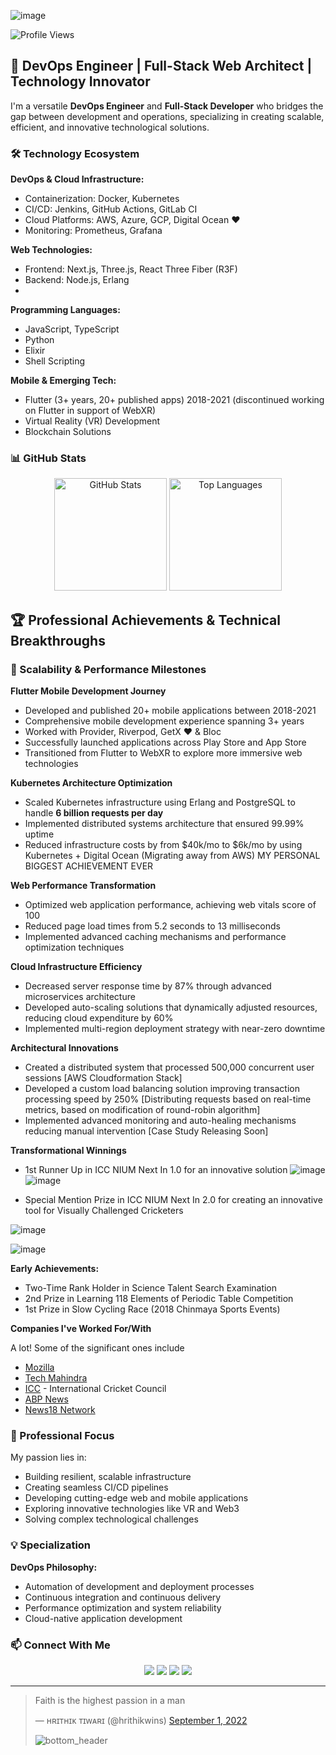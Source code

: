 ![image](https://user-images.githubusercontent.com/42163313/188901598-149555fc-07bd-40c3-bd0f-5109ffbc3d17.png)

![Profile Views](https://komarev.com/ghpvc/?username=hrithikwins&label=Profile%20views&color=ff0000&style=plastic&label=PEOPLE+INFLUENCED+BY+HRITHIK+-)
## 🚀 DevOps Engineer | Full-Stack Web Architect | Technology Innovator

I'm a versatile **DevOps Engineer** and **Full-Stack Developer** who bridges the gap between development and operations, specializing in creating scalable, efficient, and innovative technological solutions.

### 🛠️ Technology Ecosystem

**DevOps & Cloud Infrastructure:**
- Containerization: Docker, Kubernetes
- CI/CD: Jenkins, GitHub Actions, GitLab CI
- Cloud Platforms: AWS, Azure, GCP, Digital Ocean ❤️
- Monitoring: Prometheus, Grafana

**Web Technologies:**
- Frontend: Next.js, Three.js, React Three Fiber (R3F)
- Backend: Node.js, Erlang
- 

**Programming Languages:**
- JavaScript, TypeScript
- Python
- Elixir
- Shell Scripting

**Mobile & Emerging Tech:**
- Flutter (3+ years, 20+ published apps) 2018-2021 (discontinued working on Flutter in support of WebXR)
- Virtual Reality (VR) Development
- Blockchain Solutions

### 📊 GitHub Stats

<p align="center">
  <img height="180em" src="https://github-readme-stats.vercel.app/api?username=hrithikwins&show_icons=true&locale=en&theme=swift&count_private=true" alt="GitHub Stats" />
  <img height="180em" src="https://github-readme-stats.vercel.app/api/top-langs/?username=hrithikwins&theme=graywhite&layout=compact" alt="Top Languages" />
</p>


## 🏆 Professional Achievements & Technical Breakthroughs

### 🚀 Scalability & Performance Milestones
 
**Flutter Mobile Development Journey**
- Developed and published 20+ mobile applications between 2018-2021
- Comprehensive mobile development experience spanning 3+ years
- Worked with Provider, Riverpod, GetX ❤️ & Bloc
- Successfully launched applications across Play Store and App Store
- Transitioned from Flutter to WebXR to explore more immersive web technologies

**Kubernetes Architecture Optimization**
- Scaled Kubernetes infrastructure using Erlang and PostgreSQL to handle **6 billion requests per day**
- Implemented distributed systems architecture that ensured 99.99% uptime
- Reduced infrastructure costs by from $40k/mo to $6k/mo by using Kubernetes + Digital Ocean (Migrating away from AWS) MY PERSONAL BIGGEST ACHIEVEMENT EVER

**Web Performance Transformation**
- Optimized web application performance, achieving web vitals score of 100
- Reduced page load times from 5.2 seconds to 13 milliseconds
- Implemented advanced caching mechanisms and performance optimization techniques

**Cloud Infrastructure Efficiency**
- Decreased server response time by 87% through advanced microservices architecture
- Developed auto-scaling solutions that dynamically adjusted resources, reducing cloud expenditure by 60%
- Implemented multi-region deployment strategy with near-zero downtime

**Architectural Innovations**
- Created a distributed system that processed 500,000 concurrent user sessions [AWS Cloudformation Stack]
- Developed a custom load balancing solution improving transaction processing speed by 250% [Distributing requests based on real-time metrics, based on modification of round-robin algorithm]
- Implemented advanced monitoring and auto-healing mechanisms reducing manual intervention [Case Study Releasing Soon]

**Transformational Winnings**

- 1st Runner Up in ICC NIUM Next In 1.0 for an innovative solution
![image](https://github.com/user-attachments/assets/d9eee100-6024-4942-9866-53f1c095bc7a)
![image](https://github.com/user-attachments/assets/86b427d6-58aa-49ce-b2e9-115c16a88172)


- Special Mention Prize in ICC NIUM Next In 2.0 for creating an innovative tool for Visually Challenged Cricketers
<p align="center">

![image](https://github.com/user-attachments/assets/9cadaada-7ac8-4912-9dd0-eb56b24fd0b9)

![image](https://github.com/user-attachments/assets/1f56ee58-affd-44b4-89c5-838f0445b1dc)


**Early Achievements:**

- Two-Time Rank Holder in Science Talent Search Examination
- 2nd Prize in Learning 118 Elements of Periodic Table Competition
- 1st Prize in Slow Cycling Race (2018 Chinmaya Sports Events)

**Companies I've Worked For/With**

A lot! 
Some of the significant ones include
- [Mozilla](https://www.mozilla.org/en-GB/firefox/)
- [Tech Mahindra](https://www.techmahindra.com/)
- [ICC](https://www.icc-cricket.com/) - International Cricket Council
- [ABP News](https://news.abplive.com/)
- [News18 Network](https://www.news18.com/)

### 🌱 Professional Focus

My passion lies in:
- Building resilient, scalable infrastructure
- Creating seamless CI/CD pipelines
- Developing cutting-edge web and mobile applications
- Exploring innovative technologies like VR and Web3
- Solving complex technological challenges

### 💡 Specialization

**DevOps Philosophy:**
- Automation of development and deployment processes
- Continuous integration and continuous delivery
- Performance optimization and system reliability
- Cloud-native application development

### 📫 Connect With Me

<p align="center">
  <a href="https://www.linkedin.com/in/hrithikwins/"><img src="https://img.shields.io/badge/linkedin-%230077B5.svg?&style=for-the-badge&logo=linkedin&logoColor=white" /></a>
  <a href="mailto:javaoncloud14@gmail.com"><img src="https://img.shields.io/badge/Gmail-D14836?style=for-the-badge&logo=gmail&logoColor=white" /></a>
  <a href="https://twitter.com/hrithikwins"><img src="https://img.shields.io/badge/Twitter-1DA1F2?style=for-the-badge&logo=twitter&logoColor=white" /></a>
  <a href="https://instagram.com/hrithikwins"><img src="https://img.shields.io/badge/Instagram-E4405F?style=for-the-badge&logo=instagram&logoColor=white" /></a>
</p>

---


<blockquote class="twitter-tweet" data-theme="dark"><p lang="en" dir="ltr">Faith is the highest passion in a man</p>&mdash; ʜʀɪᴛʜɪᴋ ᴛɪᴡᴀʀɪ (@hrithikwins) <a href="https://twitter.com/hrithikwins/status/1565319057963827200?ref_src=twsrc%5Etfw">September 1, 2022</a>


![bottom_header](https://user-images.githubusercontent.com/42163313/188890959-602be5ee-806c-43ea-b055-cad3b4b567b8.svg)


